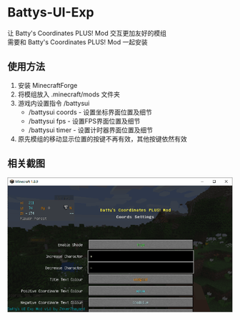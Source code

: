 # Battys-UI-Exp
让 Batty's Coordinates PLUS! Mod 交互更加友好的模组  
需要和 Batty's Coordinates PLUS! Mod 一起安装

## 使用方法
1. 安装 MinecraftForge
2. 将模组放入 .minecraft/mods 文件夹
3. 游戏内设置指令 /battysui
   - /battysui coords - 设置坐标界面位置及细节
   - /battysui fps - 设置FPS界面位置及细节
   - /battysui timer - 设置计时器界面位置及细节
4. 原先模组的移动显示位置的按键不再有效，其他按键依然有效

## 相关截图
<img alt="Screenshot.png" src="https://github.com/ZekerZhayard/Battys-UI-Exp/blob/master/Screenshot.png?raw=true">